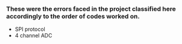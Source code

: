 ### These were the errors faced in the project classified here accordingly to the order of codes worked on.
- SPI protocol 
- 4 channel ADC 
